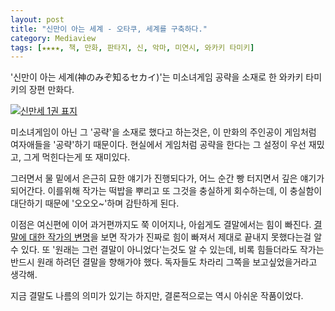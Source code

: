 ```yaml
---
layout: post
title: "신만이 아는 세계 - 오타쿠, 세계를 구축하다."
category: Mediaview
tags: [★★★★, 책, 만화, 판타지, 신, 악마, 미연시, 와카키 타미키]
---
```


'신만이 아는 세계(神のみぞ知るセカイ)'는 미소녀게임 공략을 소재로 한 와카키 타미키의 장편 만화다.

[![신만세 1권 표지](https://lh4.googleusercontent.com/-8qbdOxGz_kk/VMKChhYXkQI/AAAAAAAAOlo/uWPHJXbog-Q/w600/kaminomi_1_kr_cover.jpg "'신만세'는 신만이 아는 세계에서 벌어지는 신만의 이야기다.")](http://www.aladin.co.kr/shop/wproduct.aspx?ISBN=8925893576&ttbkey=ttbreznoa0249001&COPYPaper=1)

미소녀게임이 아닌 그 '공략'을 소재로 했다고 하는것은, 이 만화의 주인공이 게임처럼 여자애들을 '공략'하기 때문이다.
현실에서 게임처럼 공략을 한다는 그 설정이 우선 재밌고, 그게 먹힌다는게 또 재미있다.

그러면서 물 밑에서 은근히 묘한 얘기가 진행되다가, 어느 순간 빵 터지면서 깊은 얘기가 되어간다.
이를위해 작가는 떡밥을 뿌리고 또 그것을 충실하게 회수하는데, 이 충실함이 대단하기 때문에 '오오오~'하며 감탄하게 된다.

이점은 여신편에 이어 과거편까지도 쭉 이어지나, 아쉽게도 결말에서는 힘이 빠진다. [결말에 대한 작가의 변명](http://blog.naver.com/365wide/220093252993)을 보면 작가가 진짜로 힘이 빠져서 제대로 끝내지 못했다는걸 알 수 있다. 또 '원래는 그런 결말이 아니었다'는것도 알 수 있는데, 비록 힘들더라도 작가는 반드시 원래 하려던 결말을 향해가야 했다. 독자들도 차라리 그쪽을 보고싶었을거라고 생각해.

지금 결말도 나름의 의미가 있기는 하지만, 결론적으로는 역시 아쉬운 작품이었다.

